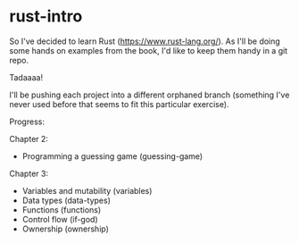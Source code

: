 # rust-intro

So I've decided to learn Rust (https://www.rust-lang.org/). As I'll be doing some hands on examples from the book, I'd like to keep them handy in a git repo.

Tadaaaa!

I'll be pushing each project into a different orphaned branch (something I've never used before that seems to fit this particular exercise).

Progress:  

Chapter 2:
- Programming a guessing game (guessing-game)

Chapter 3:
- Variables and mutability (variables)
- Data types (data-types)
- Functions (functions)
- Control flow (if-god)
- Ownership (ownership)